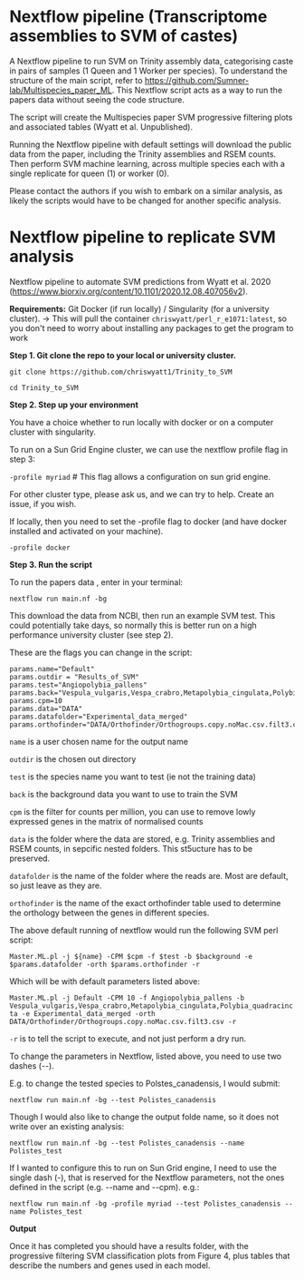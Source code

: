 # Nextflow pipeline (Transcriptome assemblies to SVM of castes)

A Nextflow pipeline to run SVM on Trinity assembly data, categorising caste in pairs of samples (1 Queen and 1 Worker per species). To understand the structure of the main script, refer to https://github.com/Sumner-lab/Multispecies_paper_ML. This Nextflow script acts as a way to run the papers data without seeing the code structure.

The script will create the Multispecies paper SVM progressive filtering plots and associated tables (Wyatt et al. Unpublished). 

Running the Nextflow pipeline with default settings will download the public data from the paper, including the Trinity assemblies and RSEM counts. Then perform SVM machine learning, across multiple species each with a single replicate for queen (1) or worker (0). 

Please contact the authors if you wish to embark on a similar analysis, as likely the scripts would have to be changed for another specific analysis.

# Nextflow pipeline to replicate SVM analysis

Nextflow pipeline to automate SVM predictions from Wyatt et al. 2020 (https://www.biorxiv.org/content/10.1101/2020.12.08.407056v2).

**Requirements:**
Git
Docker (if run locally) / Singularity (for a university cluster). 
-> This will pull the container `chriswyatt/perl_r_e1071:latest`, so you don't need to worry about installing any packages to get the program to work

**Step 1. Git clone the repo to your local or university cluster.**

`git clone https://github.com/chriswyatt1/Trinity_to_SVM`

`cd Trinity_to_SVM`

**Step 2. Step up your environment**

You have a choice whether to run locally with docker or on a computer cluster with singularity. 

To run on a Sun Grid Engine cluster, we can use the nextflow profile flag in step 3:

`-profile myriad` # This flag allows a configuration on sun grid engine.

For other cluster type, please ask us, and we can try to help. Create an issue, if you wish.

If locally, then you need to set the -profile flag to docker (and have docker installed and activated on your machine).

`-profile docker`

**Step 3. Run the script**

To run the papers data , enter in your terminal:

`nextflow run main.nf -bg`

This download the data from NCBI, then run an example SVM test. This could potentially take days, so normally this is better run on a high performance university cluster (see step 2).

These are the flags you can change in the script:

```
params.name="Default"
params.outdir = "Results_of_SVM"
params.test="Angiopolybia_pallens"
params.back="Vespula_vulgaris,Vespa_crabro,Metapolybia_cingulata,Polybia_quadracincta"
params.cpm=10
params.data="DATA"
params.datafolder="Experimental_data_merged"
params.orthofinder="DATA/Orthofinder/Orthogroups.copy.noMac.csv.filt3.csv"
```

`name` is a user chosen name for the output name

`outdir` is the chosen out directory

`test` is the species name you want to test (ie not the training data)

`back` is the background data you want to use to train the SVM

`cpm` is the filter for counts per million, you can use to remove lowly expressed genes in the matrix of normalised counts

`data` is the folder where the data are stored, e.g. Trinity assemblies and RSEM counts, in sepcific nested folders. This st5ucture has to be preserved.

`datafolder` is the name of the folder where the reads are. Most are default, so just leave as they are.

`orthofinder` is the name of the exact orthofinder table used to determine the orthology between the genes in different species.

The above default running of nextflow would run the following SVM perl script:

`Master.ML.pl -j ${name} -CPM $cpm -f $test -b $background -e $params.datafolder -orth $params.orthofinder -r`

Which will be with default parameters listed above:

`Master.ML.pl -j Default -CPM 10 -f Angiopolybia_pallens -b Vespula_vulgaris,Vespa_crabro,Metapolybia_cingulata,Polybia_quadracincta -e Experimental_data_merged -orth DATA/Orthofinder/Orthogroups.copy.noMac.csv.filt3.csv -r`

`-r` is to tell the script to execute, and not just perform a dry run.

To change the parameters in Nextflow, listed above, you need to use two dashes (--). 

E.g. to change the tested species to Polstes_canadensis, I would submit:

`nextflow run main.nf -bg --test Polistes_canadensis`

Though I would also like to change the output folde name, so it does not write over an existing analysis:

`nextflow run main.nf -bg --test Polistes_canadensis --name Polistes_test`

If I wanted to configure this to run on Sun Grid engine, I need to use the single dash (-), that is reserved for the Nextflow parameters, not the ones defined in the script (e.g. --name and --cpm). e.g.:

`nextflow run main.nf -bg -profile myriad --test Polistes_canadensis --name Polistes_test`


**Output**

Once it has completed you should have a results folder, with the progressive filtering SVM classification plots from Figure 4, plus tables that describe the numbers and genes used in each model.

